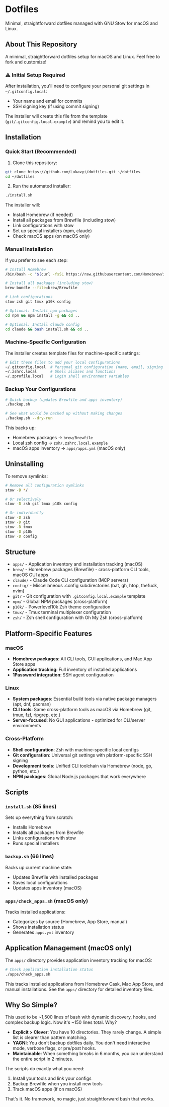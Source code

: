 # Dotfiles

Minimal, straightforward dotfiles managed with GNU Stow for macOS and Linux.

## About This Repository

A minimal, straightforward dotfiles setup for macOS and Linux. Feel free to fork and customize!

### ⚠️ Initial Setup Required
After installation, you'll need to configure your personal git settings in `~/.gitconfig.local`:
- Your name and email for commits
- SSH signing key (if using commit signing)

The installer will create this file from the template (`git/.gitconfig.local.example`) and remind you to edit it.

## Installation

### Quick Start (Recommended)

1. Clone this repository:
```bash
git clone https://github.com/Lukavyi/dotfiles.git ~/dotfiles
cd ~/dotfiles
```

2. Run the automated installer:
```bash
./install.sh
```

The installer will:
- Install Homebrew (if needed)
- Install all packages from Brewfile (including stow)
- Link configurations with stow
- Set up special installers (npm, claude)
- Check macOS apps (on macOS only)

### Manual Installation

If you prefer to see each step:

```bash
# Install Homebrew
/bin/bash -c "$(curl -fsSL https://raw.githubusercontent.com/Homebrew/install/HEAD/install.sh)"

# Install all packages (including stow)
brew bundle --file=brew/Brewfile

# Link configurations
stow zsh git tmux p10k config

# Optional: Install npm packages
cd npm && npm install -g && cd ..

# Optional: Install Claude config
cd claude && bash install.sh && cd ..
```

### Machine-Specific Configuration

The installer creates template files for machine-specific settings:
```bash
# Edit these files to add your local configurations
~/.gitconfig.local  # Personal git configuration (name, email, signing key)
~/.zshrc.local      # Shell aliases and functions
~/.zprofile.local   # Login shell environment variables
```

### Backup Your Configurations

```bash
# Quick backup (updates Brewfile and apps inventory)
./backup.sh

# See what would be backed up without making changes
./backup.sh --dry-run
```

This backs up:
- Homebrew packages → `brew/Brewfile`
- Local zsh config → `zsh/.zshrc.local.example`
- macOS apps inventory → `apps/apps.yml` (macOS only)

## Uninstalling

To remove symlinks:
```bash
# Remove all configuration symlinks
stow -D */

# Or selectively
stow -D zsh git tmux p10k config

# Or individually
stow -D zsh
stow -D git
stow -D tmux
stow -D p10k
stow -D config
```

## Structure

- `apps/` - Application inventory and installation tracking (macOS)
- `brew/` - Homebrew packages (Brewfile) - cross-platform CLI tools, macOS GUI apps
- `claude/` - Claude Code CLI configuration (MCP servers)
- `config/` - Miscellaneous .config subdirectories (bat, gh, htop, thefuck, nvim)
- `git/` - Git configuration with `.gitconfig.local.example` template
- `npm/` - Global NPM packages (cross-platform)
- `p10k/` - Powerlevel10k Zsh theme configuration
- `tmux/` - Tmux terminal multiplexer configuration
- `zsh/` - Zsh shell configuration with Oh My Zsh (cross-platform)

## Platform-Specific Features

### macOS
- **Homebrew packages**: All CLI tools, GUI applications, and Mac App Store apps
- **Application tracking**: Full inventory of installed applications
- **1Password integration**: SSH agent configuration

### Linux  
- **System packages**: Essential build tools via native package managers (apt, dnf, pacman)
- **CLI tools**: Same cross-platform tools as macOS via Homebrew (git, tmux, fzf, ripgrep, etc.)
- **Server-focused**: No GUI applications - optimized for CLI/server environments

### Cross-Platform
- **Shell configuration**: Zsh with machine-specific local configs
- **Git configuration**: Universal git settings with platform-specific SSH signing
- **Development tools**: Unified CLI toolchain via Homebrew (node, go, python, etc.)
- **NPM packages**: Global Node.js packages that work everywhere

## Scripts

### `install.sh` (85 lines)
Sets up everything from scratch:
- Installs Homebrew
- Installs all packages from Brewfile
- Links configurations with stow
- Runs special installers

### `backup.sh` (66 lines)
Backs up current machine state:
- Updates Brewfile with installed packages
- Saves local configurations
- Updates apps inventory (macOS)

### `apps/check_apps.sh` (macOS only)
Tracks installed applications:
- Categorizes by source (Homebrew, App Store, manual)
- Shows installation status
- Generates `apps.yml` inventory

## Application Management (macOS only)

The `apps/` directory provides application inventory tracking for macOS:
```bash
# Check application installation status
./apps/check_apps.sh
```

This tracks installed applications from Homebrew Cask, Mac App Store, and manual installations. See the `apps/` directory for detailed inventory files.

## Why So Simple?

This used to be ~1,500 lines of bash with dynamic discovery, hooks, and complex backup logic. Now it's ~150 lines total. Why?

- **Explicit > Clever**: You have 10 directories. They rarely change. A simple list is clearer than pattern matching.
- **YAGNI**: You don't backup dotfiles daily. You don't need interactive mode, verbose flags, or pre/post hooks.
- **Maintainable**: When something breaks in 6 months, you can understand the entire script in 2 minutes.

The scripts do exactly what you need:
1. Install your tools and link your configs
2. Backup Brewfile when you install new tools
3. Track macOS apps (if on macOS)

That's it. No framework, no magic, just straightforward bash that works.